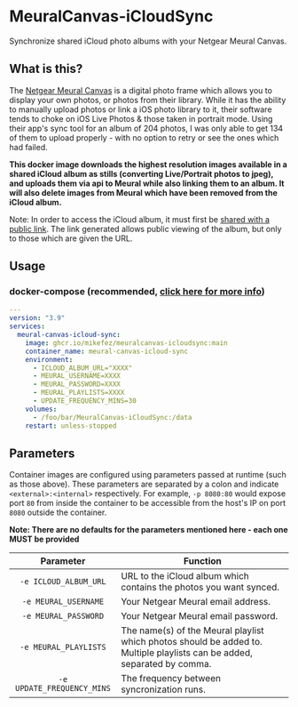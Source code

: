 # MeuralCanvas-iCloudSync
Synchronize shared iCloud photo albums with your Netgear Meural Canvas.

## What is this?
The [Netgear Meural Canvas](https://www.netgear.com/home/digital-art-canvas/) is a digital photo frame which allows you to display your own photos, or photos from their library. While it has the ability to manually upload photos or link a iOS photo library to it, their software tends to choke on iOS Live Photos & those taken in portrait mode. Using their app's sync tool for an album of 204 photos, I was only able to get 134 of them to upload properly - with no option to retry or see the ones which had failed.

**This docker image downloads the highest resolution images available in a shared iCloud album as stills (converting Live/Portrait photos to jpeg), and uploads them via api to Meural while also linking them to an album. It will also delete images from Meural which have been removed from the iCloud album.**

Note: In order to access the iCloud album, it must first be [shared with a public link](https://support.apple.com/guide/icloud/share-photos-and-videos-mm93a9b98683/icloud). The link generated allows public viewing of the album, but only to those which are given the URL.

## Usage
### docker-compose (recommended, [click here for more info](https://docs.linuxserver.io/general/docker-compose))

```yaml
---
version: "3.9"
services:
  meural-canvas-icloud-sync:
    image: ghcr.io/mikefez/meuralcanvas-icloudsync:main
    container_name: meural-canvas-icloud-sync
    environment:
      - ICLOUD_ALBUM_URL="XXXX"
      - MEURAL_USERNAME=XXXX
      - MEURAL_PASSWORD=XXXX
      - MEURAL_PLAYLISTS=XXXX
      - UPDATE_FREQUENCY_MINS=30
    volumes:
      - /foo/bar/MeuralCanvas-iCloudSync:/data
    restart: unless-stopped
```

## Parameters

Container images are configured using parameters passed at runtime (such as those above). These parameters are separated by a colon and indicate `<external>:<internal>` respectively. For example, `-p 8080:80` would expose port `80` from inside the container to be accessible from the host's IP on port `8080` outside the container.

**Note: There are no defaults for the parameters mentioned here - each one MUST be provided**

| Parameter | Function |
| :----: | --- |
| `-e ICLOUD_ALBUM_URL` | URL to the iCloud album which contains the photos you want synced. |
| `-e MEURAL_USERNAME` | Your Netgear Meural email address. |
| `-e MEURAL_PASSWORD` | Your Netgear Meural email password. |
| `-e MEURAL_PLAYLISTS` | The name(s) of the Meural playlist which photos should be added to. Multiple playlists can be added, separated by comma. |
| `-e UPDATE_FREQUENCY_MINS` | The frequency between syncronization runs. |

